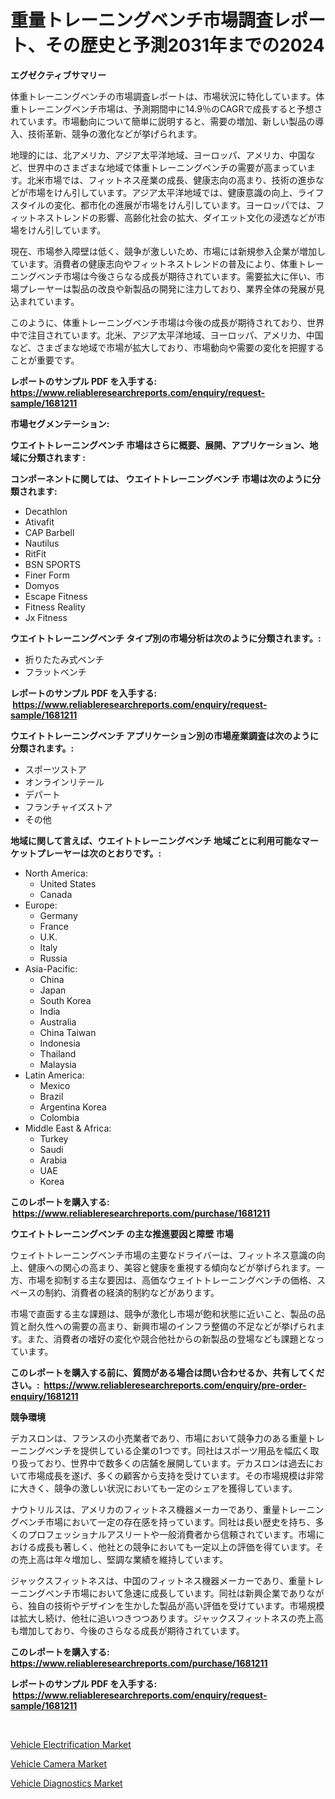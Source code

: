 <p><h1>重量トレーニングベンチ市場調査レポート、その歴史と予測2031年までの2024</h1></p><p><strong>エグゼクティブサマリー</strong></p>
<p><p>体重トレーニングベンチの市場調査レポートは、市場状況に特化しています。体重トレーニングベンチ市場は、予測期間中に14.9％のCAGRで成長すると予想されています。市場動向について簡単に説明すると、需要の増加、新しい製品の導入、技術革新、競争の激化などが挙げられます。</p><p>地理的には、北アメリカ、アジア太平洋地域、ヨーロッパ、アメリカ、中国など、世界中のさまざまな地域で体重トレーニングベンチの需要が高まっています。北米市場では、フィットネス産業の成長、健康志向の高まり、技術の進歩などが市場をけん引しています。アジア太平洋地域では、健康意識の向上、ライフスタイルの変化、都市化の進展が市場をけん引しています。ヨーロッパでは、フィットネストレンドの影響、高齢化社会の拡大、ダイエット文化の浸透などが市場をけん引しています。</p><p>現在、市場参入障壁は低く、競争が激しいため、市場には新規参入企業が増加しています。消費者の健康志向やフィットネストレンドの普及により、体重トレーニングベンチ市場は今後さらなる成長が期待されています。需要拡大に伴い、市場プレーヤーは製品の改良や新製品の開発に注力しており、業界全体の発展が見込まれています。</p><p>このように、体重トレーニングベンチ市場は今後の成長が期待されており、世界中で注目されています。北米、アジア太平洋地域、ヨーロッパ、アメリカ、中国など、さまざまな地域で市場が拡大しており、市場動向や需要の変化を把握することが重要です。</p></p>
<p><strong>レポートのサンプル PDF を入手する: <a href="https://www.reliableresearchreports.com/enquiry/request-sample/1681211">https://www.reliableresearchreports.com/enquiry/request-sample/1681211</a></strong></p>
<p><strong>市場セグメンテーション:</strong></p>
<p><strong> ウエイトトレーニングベンチ 市場はさらに概要、展開、アプリケーション、地域に分類されます :</strong></p>
<p><strong>コンポーネントに関しては、 ウエイトトレーニングベンチ 市場は次のように分類されます: &nbsp;</strong></p>
<p><ul><li>Decathlon</li><li>Ativafit</li><li>CAP Barbell</li><li>Nautilus</li><li>RitFit</li><li>BSN SPORTS</li><li>Finer Form</li><li>Domyos</li><li>Escape Fitness</li><li>Fitness Reality</li><li>Jx Fitness</li></ul></p>
<p><strong> ウエイトトレーニングベンチ タイプ別の市場分析は次のように分類されます。:</strong></p>
<p><ul><li>折りたたみ式ベンチ</li><li>フラットベンチ</li></ul></p>
<p><strong>レポートのサンプル PDF を入手する: &nbsp;<a href="https://www.reliableresearchreports.com/enquiry/request-sample/1681211">https://www.reliableresearchreports.com/enquiry/request-sample/1681211</a></strong></p>
<p><strong> ウエイトトレーニングベンチ アプリケーション別の市場産業調査は次のように分類されます。:</strong></p>
<p><ul><li>スポーツストア</li><li>オンラインリテール</li><li>デパート</li><li>フランチャイズストア</li><li>その他</li></ul></p>
<p><strong>地域に関して言えば、ウエイトトレーニングベンチ 地域ごとに利用可能なマーケットプレーヤーは次のとおりです。:</strong></p>
<p><ul>
    <li>
        North America:
        <ul>
            <li>United States</li>
            <li>Canada</li>
        </ul>
    </li>
    <li>
        Europe:
        <ul>
            <li>Germany</li>
            <li>France</li>
            <li>U.K.</li>
            <li>Italy</li>
            <li>Russia</li>
        </ul>
    </li>
    <li>
        Asia-Pacific:
        <ul>
            <li>China</li>
            <li>Japan</li>
            <li>South Korea</li>
            <li>India</li>
            <li>Australia</li>
            <li>China Taiwan</li>
            <li>Indonesia</li>
            <li>Thailand</li>
            <li>Malaysia</li>
        </ul>
    </li>
    <li>
        Latin America:
        <ul>
            <li>Mexico</li>
            <li>Brazil</li>
            <li>Argentina Korea</li>
            <li>Colombia</li>
        </ul>
    </li>
    <li>
        Middle East & Africa:
        <ul>
            <li>Turkey</li>
            <li>Saudi</li>
            <li>Arabia</li>
            <li>UAE</li>
            <li>Korea</li>
        </ul>
    </li>
    </ul></p>
<p><strong>このレポートを購入する: &nbsp;<a href="https://www.reliableresearchreports.com/purchase/1681211">https://www.reliableresearchreports.com/purchase/1681211</a></strong></p>
<p><strong>ウエイトトレーニングベンチ の主な推進要因と障壁 市場</strong></p>
<p><p>ウェイトトレーニングベンチ市場の主要なドライバーは、フィットネス意識の向上、健康への関心の高まり、美容と健康を重視する傾向などが挙げられます。一方、市場を抑制する主な要因は、高価なウェイトトレーニングベンチの価格、スペースの制約、消費者の経済的制約などがあります。</p><p>市場で直面する主な課題は、競争が激化し市場が飽和状態に近いこと、製品の品質と耐久性への需要の高まり、新興市場のインフラ整備の不足などが挙げられます。また、消費者の嗜好の変化や競合他社からの新製品の登場なども課題となっています。</p></p>
<p><strong>このレポートを購入する前に、質問がある場合は問い合わせるか、共有してください。:&nbsp; <a href="https://www.reliableresearchreports.com/enquiry/pre-order-enquiry/1681211">https://www.reliableresearchreports.com/enquiry/pre-order-enquiry/1681211</a></strong></p>
<p><strong>競争環境</strong></p>
<p><p>デカスロンは、フランスの小売業者であり、市場において競争力のある重量トレーニングベンチを提供している企業の1つです。同社はスポーツ用品を幅広く取り扱っており、世界中で数多くの店舗を展開しています。デカスロンは過去において市場成長を遂げ、多くの顧客から支持を受けています。その市場規模は非常に大きく、競争の激しい状況においても一定のシェアを獲得しています。</p><p>ナウトリルスは、アメリカのフィットネス機器メーカーであり、重量トレーニングベンチ市場において一定の存在感を持っています。同社は長い歴史を持ち、多くのプロフェッショナルアスリートや一般消費者から信頼されています。市場における成長も著しく、他社との競争においても一定以上の評価を得ています。その売上高は年々増加し、堅調な業績を維持しています。</p><p>ジャックスフィットネスは、中国のフィットネス機器メーカーであり、重量トレーニングベンチ市場において急速に成長しています。同社は新興企業でありながら、独自の技術やデザインを生かした製品が高い評価を受けています。市場規模は拡大し続け、他社に追いつきつつあります。ジャックスフィットネスの売上高も増加しており、今後のさらなる成長が期待されています。</p></p>
<p><strong>このレポートを購入する: &nbsp; <a href="https://www.reliableresearchreports.com/purchase/1681211">https://www.reliableresearchreports.com/purchase/1681211</a></strong></p>
<p><strong>レポートのサンプル PDF を入手する: &nbsp;<a href="https://www.reliableresearchreports.com/enquiry/request-sample/1681211">https://www.reliableresearchreports.com/enquiry/request-sample/1681211</a></strong><strong></strong></p>
<p>&nbsp;</p>
<p><p><a href="https://github.com/yemakinde/Market-Research-Report-List-1/blob/main/vehicle-electrification-market.md">Vehicle Electrification Market</a></p><p><a href="https://github.com/bmorecock/Market-Research-Report-List-2/blob/main/vehicle-camera-market.md">Vehicle Camera Market</a></p><p><a href="https://github.com/jsmusil/Market-Research-Report-List-2/blob/main/vehicle-diagnostics-market.md">Vehicle Diagnostics Market</a></p></p>